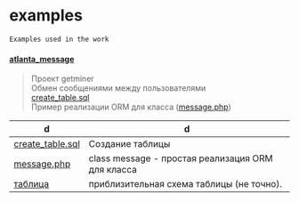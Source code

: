 # examples
    Examples used in the work


#### [atlanta_message](https://github.com/eatae/examples/blob/master/atlanta_messages)<br>

> Проект getminer<br>
> Обмен сообщениями между пользователями<br>
> [create_table.sql](https://github.com/eatae/examples/blob/master/atlanta_messages/create_table.sql)<br>
> Пример реализации ORM для класса ([message.php](https://github.com/eatae/examples/blob/master/atlanta_messages/message.php))<br>




 d | d
----------------|----------------------
[create_table.sql](https://github.com/eatae/examples/blob/master/atlanta_messages/create_table.sql)| Создание таблицы
[message.php](https://github.com/eatae/examples/blob/master/atlanta_messages/message.php)| class message - простая реализация ORM для класса
[таблица](https://github.com/eatae/examples/blob/master/atlanta_messages/messages.jpg)| приблизительная схема таблицы (не точно).


